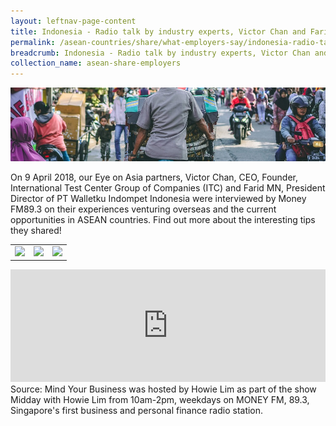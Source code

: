 ```yaml
---
layout: leftnav-page-content
title: Indonesia - Radio talk by industry experts, Victor Chan and Farid MN
permalink: /asean-countries/share/what-employers-say/indonesia-radio-talk-by-industry-experts/
breadcrumb: Indonesia - Radio talk by industry experts, Victor Chan and Farid MN
collection_name: asean-share-employers
---
```


<img src="\images\asean-youngpeople\SP-Indonesia-bg.jpg" alt="Indonesia Insights about Yogyakarta banner" style="width:800px;" />

On 9 April 2018, our Eye on Asia partners, Victor Chan, CEO, Founder, International Test Center Group of Companies (ITC) and Farid MN, President Director of PT Walletku Indompet Indonesia were interviewed by Money FM89.3 on their experiences venturing overseas and the current opportunities in ASEAN countries. Find out more about the interesting tips they shared!

<table>
<tr>
<td>
<a href="\images\asean-employers\Indonesia-radio-talk-1.jpg"><img  src="Indonesia-radio-talk-1.jpg" width="250" /></a>
</td>
<td>
<a href="\images\asean-employers\Indonesia-radio-talk-2.jpg"><img  src="Indonesia-radio-talk-1.jpg" width="250" /></a>
</td>
<td>
<a href="\images\asean-employers\Indonesia-radio-talk-3.jpg"><img  src="Indonesia-radio-talk-1.jpg" width="250" /></a>
</td>
</tr>
</table>

<iframe src="https://omny.fm/shows/money-fm-893/mind-your-business-victor-chan-ceo-founder-interna/embed?style=cover" width="100%" height="180" frameborder="0"></iframe>
Source: Mind Your Business was hosted by Howie Lim as part of the show Midday with Howie Lim from 10am-2pm, weekdays on MONEY FM, 89.3, Singapore's first business and personal finance radio station.
